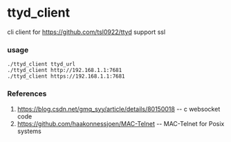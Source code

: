 # ttyd_client
cli client for https://github.com/tsl0922/ttyd
support ssl

### usage
```
./ttyd_client ttyd_url 
./ttyd_client http://192.168.1.1:7681
./ttyd_client https://192.168.1.1:7681
```

### References

1. https://blog.csdn.net/gmq_syy/article/details/80150018 -- c websocket code
1. https://github.com/haakonnessjoen/MAC-Telnet -- MAC-Telnet for Posix systems
